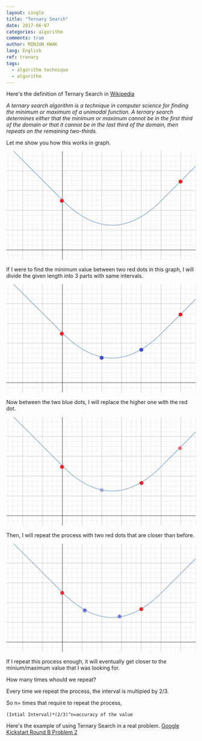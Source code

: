 ```yaml
---
layout: single
title: "Ternary Search"
date: 2017-06-07
categories: algorithm
comments: true
author: MINJUN KWAK
lang: English
ref: trenary
tags:
  - algorithm technique
  - algorithm
---
```


Here's the definition of Ternary Search in [Wikipedia]({{https://en.wikipedia.org/wiki/Ternary_search}})

*A ternary search algorithm is a technique in computer science for finding the minimum or maximum of a unimodal function. A ternary search determines either that the minimum or maximum cannot be in the first third of the domain or that it cannot be in the last third of the domain, then repeats on the remaining two-thirds.*

Let me show you how this works in graph.

<img src="/assets/images/tworeddots.png">

If I were to find the minimum value between two red dots in this graph, I will divide the given length into 3 parts with same intervals.

<img src="/assets/images/tworedtwoblue.png">

Now between the two blue dots, I will replace the higher one with the red dot.

<img src="/assets/images/threeredoneblue.png">

Then, I will repeat the process with two red dots that are closer than before.

<img src="assets/images/finaldots.png">

If I repeat this process enough, it will eventually get closer to the minium/maximum value that I was looking for.

How many times whould we repeat? 

Every time we repeat the process, the interval is multipied by 2/3.

So n= times that require to repeat the process,

```
(Intial Interval)*(2/3)^n=accuracy of the value
```

Here's the example of using Ternary Search in a real problem.
[Google Kickstart Round B Problem 2]({{"/algorithm/google-kickstart-rounb/"}})